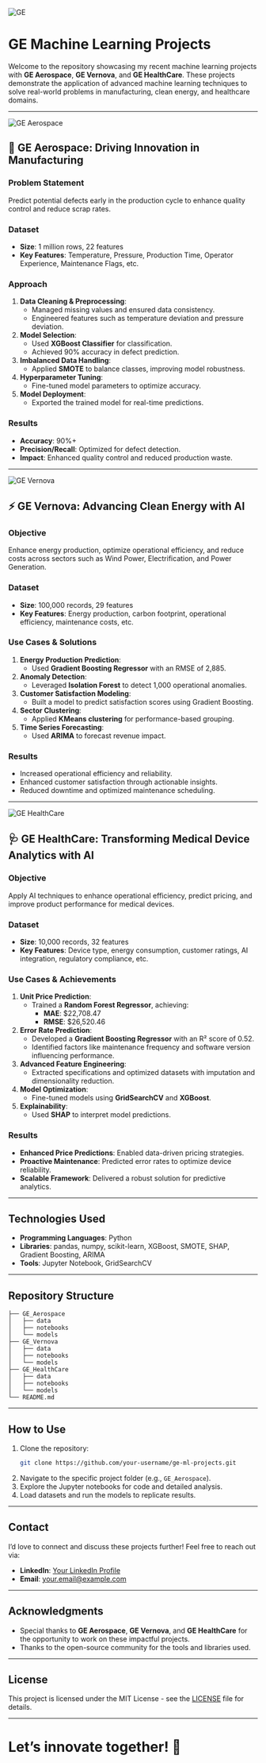 ![GE](https://upload.wikimedia.org/wikipedia/commons/thumb/f/ff/General_Electric_logo.svg/220px-General_Electric_logo.svg.png)

# GE Machine Learning Projects

Welcome to the repository showcasing my recent machine learning projects with **GE Aerospace**, **GE Vernova**, and **GE HealthCare**. These projects demonstrate the application of advanced machine learning techniques to solve real-world problems in manufacturing, clean energy, and healthcare domains.

---

![GE Aerospace](https://upload.wikimedia.org/wikipedia/commons/thumb/2/2e/GE_Aerospace_logo.svg/512px-GE_Aerospace_logo.svg.png)

## 🚀 GE Aerospace: Driving Innovation in Manufacturing

### Problem Statement
Predict potential defects early in the production cycle to enhance quality control and reduce scrap rates.

### Dataset
- **Size**: 1 million rows, 22 features
- **Key Features**: Temperature, Pressure, Production Time, Operator Experience, Maintenance Flags, etc.

### Approach
1. **Data Cleaning & Preprocessing**:
   - Managed missing values and ensured data consistency.
   - Engineered features such as temperature deviation and pressure deviation.
2. **Model Selection**:
   - Used **XGBoost Classifier** for classification.
   - Achieved 90% accuracy in defect prediction.
3. **Imbalanced Data Handling**:
   - Applied **SMOTE** to balance classes, improving model robustness.
4. **Hyperparameter Tuning**:
   - Fine-tuned model parameters to optimize accuracy.
5. **Model Deployment**:
   - Exported the trained model for real-time predictions.

### Results
- **Accuracy**: 90%+
- **Precision/Recall**: Optimized for defect detection.
- **Impact**: Enhanced quality control and reduced production waste.

---

![GE Vernova](https://upload.wikimedia.org/wikipedia/commons/thumb/6/65/GE_Vernova_logo.svg/512px-GE_Vernova_logo.svg.png?20240402203816)

## ⚡ GE Vernova: Advancing Clean Energy with AI

### Objective
Enhance energy production, optimize operational efficiency, and reduce costs across sectors such as Wind Power, Electrification, and Power Generation.

### Dataset
- **Size**: 100,000 records, 29 features
- **Key Features**: Energy production, carbon footprint, operational efficiency, maintenance costs, etc.

### Use Cases & Solutions
1. **Energy Production Prediction**:
   - Used **Gradient Boosting Regressor** with an RMSE of 2,885.
2. **Anomaly Detection**:
   - Leveraged **Isolation Forest** to detect 1,000 operational anomalies.
3. **Customer Satisfaction Modeling**:
   - Built a model to predict satisfaction scores using Gradient Boosting.
4. **Sector Clustering**:
   - Applied **KMeans clustering** for performance-based grouping.
5. **Time Series Forecasting**:
   - Used **ARIMA** to forecast revenue impact.

### Results
- Increased operational efficiency and reliability.
- Enhanced customer satisfaction through actionable insights.
- Reduced downtime and optimized maintenance scheduling.

---

![GE HealthCare](https://upload.wikimedia.org/wikipedia/commons/thumb/d/d9/GE_HealthCare_logo_2023.png/800px-GE_HealthCare_logo_2023.png)

## 🩺 GE HealthCare: Transforming Medical Device Analytics with AI

### Objective
Apply AI techniques to enhance operational efficiency, predict pricing, and improve product performance for medical devices.

### Dataset
- **Size**: 10,000 records, 32 features
- **Key Features**: Device type, energy consumption, customer ratings, AI integration, regulatory compliance, etc.

### Use Cases & Achievements
1. **Unit Price Prediction**:
   - Trained a **Random Forest Regressor**, achieving:
     - **MAE**: $22,708.47
     - **RMSE**: $26,520.46
2. **Error Rate Prediction**:
   - Developed a **Gradient Boosting Regressor** with an R² score of 0.52.
   - Identified factors like maintenance frequency and software version influencing performance.
3. **Advanced Feature Engineering**:
   - Extracted specifications and optimized datasets with imputation and dimensionality reduction.
4. **Model Optimization**:
   - Fine-tuned models using **GridSearchCV** and **XGBoost**.
5. **Explainability**:
   - Used **SHAP** to interpret model predictions.

### Results
- **Enhanced Price Predictions**: Enabled data-driven pricing strategies.
- **Proactive Maintenance**: Predicted error rates to optimize device reliability.
- **Scalable Framework**: Delivered a robust solution for predictive analytics.

---

## Technologies Used
- **Programming Languages**: Python
- **Libraries**: pandas, numpy, scikit-learn, XGBoost, SMOTE, SHAP, Gradient Boosting, ARIMA
- **Tools**: Jupyter Notebook, GridSearchCV

---

## Repository Structure
```
├── GE_Aerospace
│   ├── data
│   ├── notebooks
│   └── models
├── GE_Vernova
│   ├── data
│   ├── notebooks
│   └── models
├── GE_HealthCare
│   ├── data
│   ├── notebooks
│   └── models
└── README.md
```

---

## How to Use
1. Clone the repository:
   ```bash
   git clone https://github.com/your-username/ge-ml-projects.git
   ```
2. Navigate to the specific project folder (e.g., `GE_Aerospace`).
3. Explore the Jupyter notebooks for code and detailed analysis.
4. Load datasets and run the models to replicate results.

---

## Contact
I’d love to connect and discuss these projects further! Feel free to reach out via:
- **LinkedIn**: [Your LinkedIn Profile](https://linkedin.com/in/your-profile)
- **Email**: your.email@example.com

---

## Acknowledgments
- Special thanks to **GE Aerospace**, **GE Vernova**, and **GE HealthCare** for the opportunity to work on these impactful projects.
- Thanks to the open-source community for the tools and libraries used.

---

## License
This project is licensed under the MIT License - see the [LICENSE](LICENSE) file for details.

---

# Let’s innovate together! 🚀
